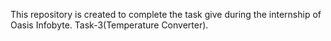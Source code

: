 This repository is created to complete the task give during the internship of Oasis Infobyte. Task-3(Temperature Converter).

